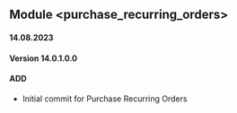 ## Module <purchase_recurring_orders>

#### 14.08.2023
#### Version 14.0.1.0.0
#### ADD
- Initial commit for Purchase Recurring Orders
